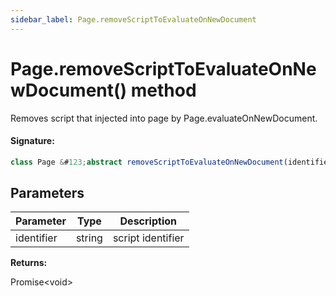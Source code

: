 ```yaml
---
sidebar_label: Page.removeScriptToEvaluateOnNewDocument
---
```


# Page.removeScriptToEvaluateOnNewDocument() method

Removes script that injected into page by Page.evaluateOnNewDocument.

#### Signature:

```typescript
class Page &#123;abstract removeScriptToEvaluateOnNewDocument(identifier: string): Promise<void>;&#125;
```

## Parameters

| Parameter  | Type   | Description       |
| ---------- | ------ | ----------------- |
| identifier | string | script identifier |

**Returns:**

Promise&lt;void&gt;
